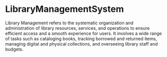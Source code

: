 # LibraryManagementSystem
Library Management refers to the systematic organization and administration of library resources, services, and operations to ensure efficient access and a smooth experience for users. It involves a wide range of tasks such as cataloging books, tracking borrowed and 
  returned items, managing digital and physical collections, and overseeing library staff and budgets.
